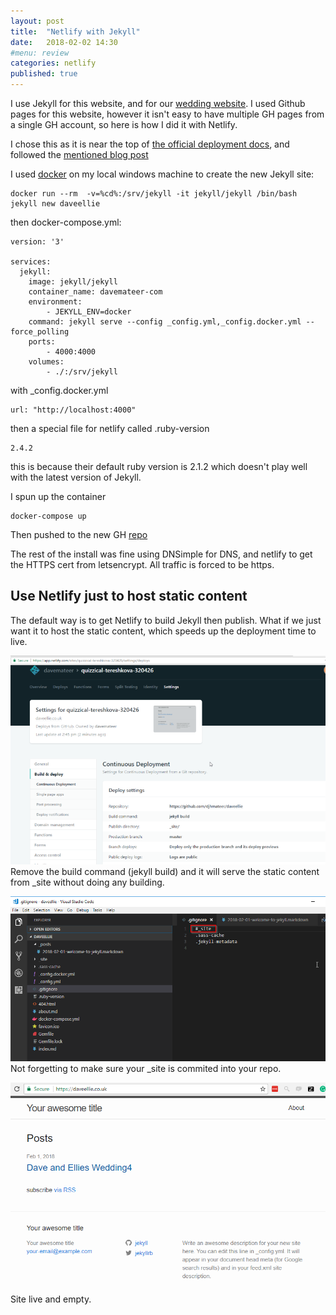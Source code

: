 ```yaml
---
layout: post
title:  "Netlify with Jekyll"
date:   2018-02-02 14:30
#menu: review
categories: netlify
published: true 
---
```

I use Jekyll for this website, and for our [wedding website](https://daveellie.co.uk). I used Github pages for this website, however it isn't easy to have multiple GH pages from a single GH account, so here is how I did it with Netlify.

I chose this as it is near the top of [the official deployment docs](https://jekyllrb.com/docs/deployment-methods/#netlify), and followed the [mentioned blog post](https://www.netlify.com/blog/2015/10/28/a-step-by-step-guide-jekyll-3.0-on-netlify/)

I used [docker](jekyl/2018/01/25/Jekyll-and-Docker.html) on my local windows machine to create the new Jekyll site:

```
docker run --rm  -v=%cd%:/srv/jekyll -it jekyll/jekyll /bin/bash
jekyll new daveellie
```
then docker-compose.yml:

```
version: '3'

services:
  jekyll: 
    image: jekyll/jekyll
    container_name: davemateer-com
    environment:
        - JEKYLL_ENV=docker
    command: jekyll serve --config _config.yml,_config.docker.yml --force_polling 
    ports:
        - 4000:4000
    volumes:
        - ./:/srv/jekyll
```
with _config.docker.yml
```
url: "http://localhost:4000"
```
then a special file for netlify called .ruby-version
```
2.4.2
```
this is because their default ruby version is 2.1.2 which doesn't play well with the latest version of Jekyll.

I spun up the container
```
docker-compose up
```
Then pushed to the new GH [repo](https://github.com/djhmateer/daveellie)

The rest of the install was fine using DNSimple for DNS, and netlify to get the HTTPS cert from letsencrypt. All traffic is forced to be https.

## Use Netlify just to host static content
The default way is to get Netlify to build Jekyll then publish. What if we just want it to host the static content, which speeds up the deployment time to live.

![ps](/assets/2018-02-02/net.png)
Remove the build command (jekyll build) and it will serve the static content from _site without doing any building.

![ps](/assets/2018-02-02/vsc.png)
Not forgetting to make sure your _site is commited into your repo.


![ps](/assets/2018-02-02/screen.png)
Site live and empty.